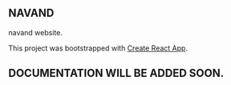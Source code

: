 ## NAVAND

navand website.

This project was bootstrapped with [Create React App](https://github.com/facebook/create-react-app).

## DOCUMENTATION WILL BE ADDED SOON.

